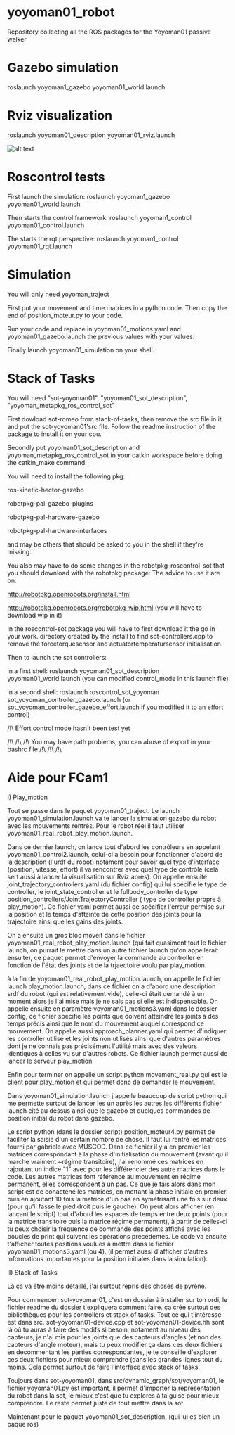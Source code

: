 # yoyoman01_robot
Repository collecting all the ROS packages for the Yoyoman01 passive walker.

Gazebo simulation
=================
roslaunch yoyoman1_gazebo yoyoman01_world.launch

Rviz visualization
==================

roslaunch yoyoman01_description yoyoman01_rviz.launch

![alt text](https://raw.githubusercontent.com/Gepetto/yoyoman01_robot/master/yoyoman01_description/doc/YoyomanTheFirst.png)

Roscontrol tests
================
First launch the simulation:
roslaunch yoyoman1_gazebo yoyoman01_world.launch

Then starts the control framework:
roslaunch yoyoman1_control yoyoman01_control.launch

The starts the rqt perspective:
roslaunch yoyoman1_control yoyoman01_rqt.launch

Simulation
================
You will only need yoyoman_traject

First put your movement and time matrices in a python code. Then copy the end of position_moteur.py to your code.

Run your code and replace in yoyoman01_motions.yaml and yoyoman01_gazebo.launch the previous values with your values. 

Finally launch yoyoman01_simulation on your shell.

Stack of Tasks
================
You will need "sot-yoyoman01", "yoyoman01_sot_description", "yoyoman_metapkg_ros_control_sot"

First dowload sot-romeo from stack-of-tasks, then remove the src file in it and put the sot-yoyoman01'src file. Follow the readme instruction of the package to install it on your cpu.

Secondly put yoyoman01_sot_description and yoyoman_metapkg_ros_control_sot in your catkin workspace before doing the catkin_make command.

You will need to install the following pkg:

ros-kinetic-hector-gazebo

robotpkg-pal-gazebo-plugins

robotpkg-pal-hardware-gazebo

robotpkg-pal-hardware-interfaces

and may be others that should be asked to you in the shell if they're missing.

You also may have to do some changes in the robotpkg-roscontrol-sot that you should download with the robotpkg package: The advice to use it are on:

http://robotpkg.openrobots.org/install.html

http://robotpkg.openrobots.org/robotpkg-wip.html (you will have to download wip in it)

In the roscontrol-sot package you will have to first download it the go in your work. directory created by the install to find sot-controllers.cpp to remove the forcetorquesensor and actuatortemperatursensor initialisation.

Then to launch the sot controllers:

in a first shell: roslaunch yoyoman01_sot_description yoyoman01_world.launch 
(you can modified control_mode in this launch file)

in a second shell: roslaunch roscontrol_sot_yoyoman sot_yoyoman_controller_gazebo.launch  (or sot_yoyoman_controller_gazebo_effort.launch if you modified it to an effort control)

/!\ Effort control mode hasn't been test yet

/!\ /!\ /!\ You may have path problems, you can abuse of export in your bashrc file /!\ /!\ /!\ 

Aide pour FCam1
================
I) Play_motion

Tout se passe dans le paquet yoyoman01_traject. Le launch yoyoman01_simulation.launch va te lancer la simulation gazebo du robot avec les mouvements rentrés. Pour le robot réel il faut utiliser yoyoman01_real_robot_play_motion.launch.

Dans ce dernier launch, on lance tout d'abord les contrôleurs en appelant yoyoman01_control2.launch, celui-ci a besoin pour fonctionner d'abord de la description (l'urdf du robot) notament pour savoir quel type d'interface (position, vitesse, effort) il va rencontrer avec quel type de contrôle (cela sert aussi à lancer la visualisation sur Rviz après). On appelle ensuite joint_trajectory_controllers.yaml (du fichier config) qui lui spécifie le type de controller, le joint_state_controller et le fullbody_controller de type position_controllers/JointTrajectoryController ( type de controller propre à play_motion). Ce fichier yaml permet aussi de spécifier l'erreur permise sur la position et le temps d'atteinte de cette position des joints pour la trajectoire ainsi que les gains des joints.

On a ensuite un gros bloc moveit dans le fichier yoyoman01_real_robot_play_motion.launch (qui fait quasiment tout le fichier launch, on purrait le mettre dans un autre fichier launch qu'on appellerait ensuite), ce paquet permet d'envoyer la commande au controller en fonction de l'état des joints et de la trjaectoire voulu par play_motion.

à la fin de yoyoman01_real_robot_play_motion.launch, on appelle le fichier launch play_motion.launch, dans ce fichier on a d'abord une description srdf du robot (qui est relativement vide), celle-ci était demandé à un moment alors je l'ai mise mais je ne sais pas si elle est indispensable. On appelle ensuite en paramètre yoyoman01_motions3.yaml dans le dossier config, ce fichier spécifie les points que doivent atteindre les joints à des temps précis ainsi que le nom du mouvement auquel correspond ce mouvement. On appelle aussi approach_planner.yaml qui permet d'indiquer les controller utilisé et les joints non utilisés ainsi que d'autres paramètres dont je ne connais pas précisément l'utilité mais avec des valeurs identiques à celles vu sur d'autres robots. Ce fichier launch permet aussi de lancer le serveur play_motion

Enfin pour terminer on appelle un script python movement_real.py qui est le client pour play_motion et qui permet donc de demander le mouvement.

Dans yoyoman01_simulation.launch j'appelle beaucoup de script python qui me permette surtout de lancer les un après les autres les différents fichier launch cité au dessus ainsi que le gazebo et quelques commandes de position initial du robot dans gazebo.

Le script python (dans le dossier script) position_moteur4.py permet de faciliter la saisie d'un certain nombre de chose. Il faut lui rentré les matrices fourni par gabriele avec MUSCOD. Dans ce fichier il y a en premier les matrices correspondant à la phase d'initialisation du mouvement (avant qu'il marche vraiment ~régime transitoire), j'ai renommé ces matrices en rajoutant un indice "1" avec pour les différencier des autre matrices dans le code. Les autres matrices font référence au mouvement en régime permanent, elles correspondent à un pas. Ce que je fais alors dans mon script est de conacténé les matrices, en mettant la phase initiale en premier puis en ajoutant 10 fois la matrice d'un pas en symétrisant une fois sur deux (pour qu'il fasse le pied droit puis le gauche). On peut alors afficher (en lançant le script) tout d'abord les espaces de temps entre deux points (pour la matrice transitoire puis la matrice régime permanent), à partir de celles-ci tu peux choisir la fréquence de commande des points affiché avec les boucles de print qui suivent les opérations précédentes. Le code va ensuite t'afficher toutes positions voulues à mettre dans le fichier  yoyoman01_motions3.yaml (ou 4). (il permet aussi d'afficher d'autres informations importantes pour la position initiales dans la simulation).

II) Stack of Tasks

Là ça va être moins détaillé, j'ai surtout repris des choses de pyrène.

Pour commencer: sot-yoyoman01, c'est un dossier à installer sur ton ordi, le fichier readme du dossier t'expliquera comment faire. ça crée surtout des bibliothèques pour les controllers et stack of tasks. Tout ce qui t'intéresse est dans src. sot-yoyoman01-device.cpp et sot-yoyoman01-device.hh sont là où tu auras à faire des modifs si besoin, notament au niveau des capteurs, je n'ai mis pour les joints que des capteurs d'angles (et non des capteurs d'angle moteur), mais tu peux modifier ça dans ces deux fichiers en décommentant les parties correspondantes, je te conseille d'explorer ces deux fichiers pour mieux comprendre (dans les grandes lignes tout du moins. Cela permet surtout de faire l'interface avec stack of tasks.

Toujours dans sot-yoyoman01, dans src/dynamic_graph/sot/yoyoman01, le fichier yoyoman01.py est important, il permet d'importer la représentation du robot dans la sot, le mieux c'est que tu explores à ta guise pour mieux comprendre. Le reste permet juste de tout mettre dans la sot.

Maintenant pour le paquet yoyoman01_sot_description, (qui lui es bien un paque ros)
